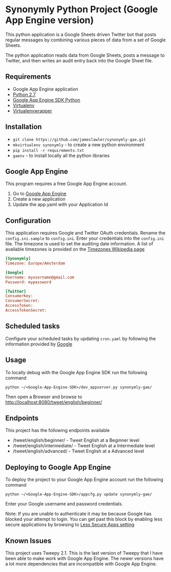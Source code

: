 # Synonymly Python Project (Google App Engine version)

This python application is a Google Sheets driven Twitter bot that
posts regular messages by combining various pieces of data from a
set of Google Sheets.

The python application reads data from Google Sheets, posts a message
to Twitter, and then writes an audit entry back into the Google Sheet file.

## Requirements

* Google App Engine application
* [Python 2.7](https://www.python.org/)
* [Google App Engine SDK Python](https://cloud.google.com/appengine/downloads)
* [Virtualenv](https://virtualenv.pypa.io/en/latest/installation.html)
* [Virtualenvwrapper](https://virtualenvwrapper.readthedocs.org/en/latest/install.html)

## Installation

* `git clone https://github.com/jameslawler/synonymly-gae.git`
* `mkvirtualenv synonymly` - to create a new python environment
* `pip install -r requirements.txt`
* `gaenv` - to install locally all the python libraries

## Google App Engine

This program requires a free Google App Engine account.

1. Go to [Google App Engine](https://appengine.google.com/)
2. Create a new application
3. Update the app.yaml with your Application Id

## Configuration

This application requires Google and Twitter OAuth credentials. Rename the `config.ini.sample`
to `config.ini`. Enter your credentials into the `config.ini` file. The timezone is used to
set the auditing date information. A list of available timezones is provided on the 
[Timezones Wikipedia page](http://en.wikipedia.org/wiki/List_of_tz_database_time_zones) 

```ini
[Synonymly]
Timezone: Europe/Amsterdam

[Google]
Username: myusername@gmail.com
Password: mypassword

[Twitter]
ConsumerKey: 
ConsumerSecret: 
AccessToken: 
AccessTokenSecret: 
```

## Scheduled tasks

Configure your scheduled tasks by updating `cron.yaml` by following the
information provided by [Google](https://cloud.google.com/appengine/docs/python/config/cron#Python_app_yaml_The_schedule_format)

## Usage

To locally debug with the Google App Engine SDK run the following command

`python ~/<Google-App-Engine-SDK>/dev_appserver.py synonymly-gae/`

Then open a Browser and browse to [http://localhost:8080/tweet/english/beginner/](http://localhost:8080/tweet/english/beginner/)

## Endpoints

This project has the following endpoints available

* /tweet/english/beginner/ - Tweet English at a Beginner level
* /tweet/english/intermediate/ - Tweet English at a Intermediate level
* /tweet/english/advanced/ - Tweet English at a Advanced level

## Deploying to Google App Engine

To deploy the project to your Google App Engine account run the following command

`python ~/<Google-App-Engine-SDK>/appcfg.py update synonymly-gae/`

Enter your Google username and password credentials.

Note: If you are unable to authenticate it may be because Google has blocked your
attempt to login. You can get past this block by enabling less secure applications
by browsing to [Less Secure Apps setting](https://www.google.com/settings/security/lesssecureapps)

## Known Issues

This project uses Tweepy 2.1. This is the last version of Tweepy that I have
been able to make work with Google App Engine. The newer versions have a lot
more dependencies that are incompatible with Google App Engine.
